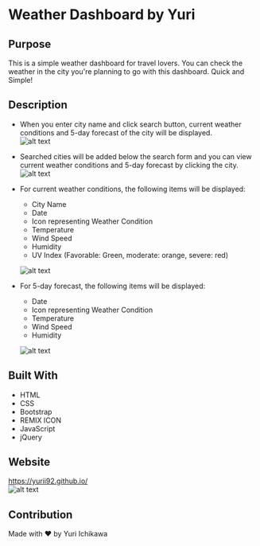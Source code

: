 # Weather Dashboard by Yuri

## Purpose
This is a simple weather dashboard for travel lovers. You can check the weather in the city you're planning to go with this dashboard. Quick and Simple!

## Description
* When you enter city name and click search button, current weather conditions and 5-day forecast of the city will be displayed.<br/>
    ![alt text](./assets/images/)
* Searched cities will be added below the search form and you can view current weather conditions and 5-day forecast by clicking the city.<br/>
    ![alt text](./assets/images/)
* For current weather conditions, the following items will be displayed:
    * City Name
    * Date
    * Icon representing Weather Condition
    * Temperature
    * Wind Speed
    * Humidity
    * UV Index (Favorable: Green, moderate: orange, severe: red)<br/>

    ![alt text](./assets/images/)
* For 5-day forecast, the following items will be displayed:
    * Date
    * Icon representing Weather Condition
    * Temperature
    * Wind Speed
    * Humidity<br/>

    ![alt text](./assets/images/)

## Built With
* HTML
* CSS
* Bootstrap
* REMIX ICON
* JavaScript
* jQuery

## Website
https://yurii92.github.io/<br/>
![alt text](./assets/images/)

## Contribution
Made with ❤️ by Yuri Ichikawa